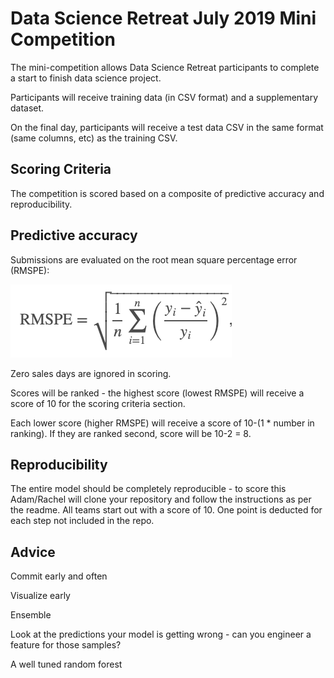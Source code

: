 # Data Science Retreat July 2019 Mini Competition

The mini-competition allows Data Science Retreat participants to complete a start to finish data science project. 

Participants will receive training data (in CSV format) and a supplementary dataset.

On the final day, participants will receive a test data CSV in the same format (same columns, etc) as the training CSV. 

## Scoring Criteria

The competition is scored based on a composite of predictive accuracy and reproducibility.

## Predictive accuracy

Submissions are evaluated on the root mean square percentage error (RMSPE):

![](./assets/rmspe.png)

Zero sales days are ignored in scoring.

Scores will be ranked - the highest score (lowest RMSPE) will receive a score of 10 for the scoring criteria section.

Each lower score (higher RMSPE) will receive a score of 10-(1 * number in ranking). If they are ranked second, score will be 10-2 = 8. 

## Reproducibility

The entire model should be completely reproducible - to score this Adam/Rachel will clone your repository and follow the instructions as per the readme.  All teams start out with a score of 10.  One point is deducted for each step not included in the repo.

## Advice

Commit early and often

Visualize early

Ensemble

Look at the predictions your model is getting wrong - can you engineer a feature for those samples?

A well tuned random forest
